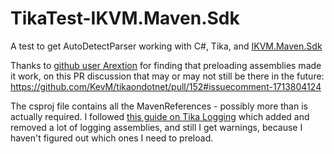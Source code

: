 # TikaTest-IKVM.Maven.Sdk

A test to get AutoDetectParser working with C#, Tika, and [IKVM.Maven.Sdk](https://github.com/ikvmnet/ikvm-maven)

Thanks to [github user Arextion](https://github.com/Arextion) for finding that preloading assemblies made it work, on this PR discussion that may or may not still be there in the future:  https://github.com/KevM/tikaondotnet/pull/152#issuecomment-1713804124

The csproj file contains all the MavenReferences - possibly more than is actually required. I followed [this guide on Tika Logging](https://cwiki.apache.org/confluence/display/tika/Logging) which added and removed a lot of logging assemblies, and still I get warnings, because I haven't figured out which ones I need to preload.